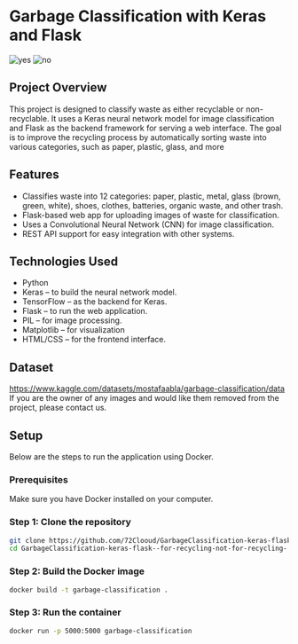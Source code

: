 # Garbage Classification with Keras and Flask
![yes](https://github.com/user-attachments/assets/22d48842-3115-4ddf-9091-c22b9130713c)
![no](https://github.com/user-attachments/assets/eb76007e-0440-4dda-808a-686125b9be64)
## Project Overview
This project is designed to classify waste as either recyclable or non-recyclable. It uses a Keras neural network model for image classification and Flask as the backend framework for serving a web interface. The goal is to improve the recycling process by automatically sorting waste into various categories, such as paper, plastic, glass, and more
## Features
- Classifies waste into 12 categories: paper, plastic, metal, glass (brown, green, white), shoes, clothes, batteries, organic waste, and other trash.
- Flask-based web app for uploading images of waste for classification.
- Uses a Convolutional Neural Network (CNN) for image classification.
- REST API support for easy integration with other systems.
## Technologies Used
- Python
- Keras – to build the neural network model.
- TensorFlow – as the backend for Keras.
- Flask – to run the web application.
- PIL – for image processing.
- Matplotlib – for visualization
- HTML/CSS – for the frontend interface.
## Dataset
https://www.kaggle.com/datasets/mostafaabla/garbage-classification/data
If you are the owner of any images and would like them removed from the project, please contact us.
## Setup
Below are the steps to run the application using Docker.
### Prerequisites
Make sure you have Docker installed on your computer.
### Step 1: Clone the repository
```bash
git clone https://github.com/72Clooud/GarbageClassification-keras-flask--for-recycling-not-for-recycling-.git
cd GarbageClassification-keras-flask--for-recycling-not-for-recycling-
```
### Step 2: Build the Docker image
```bash
docker build -t garbage-classification .
```
### Step 3: Run the container
```bash
docker run -p 5000:5000 garbage-classification
```